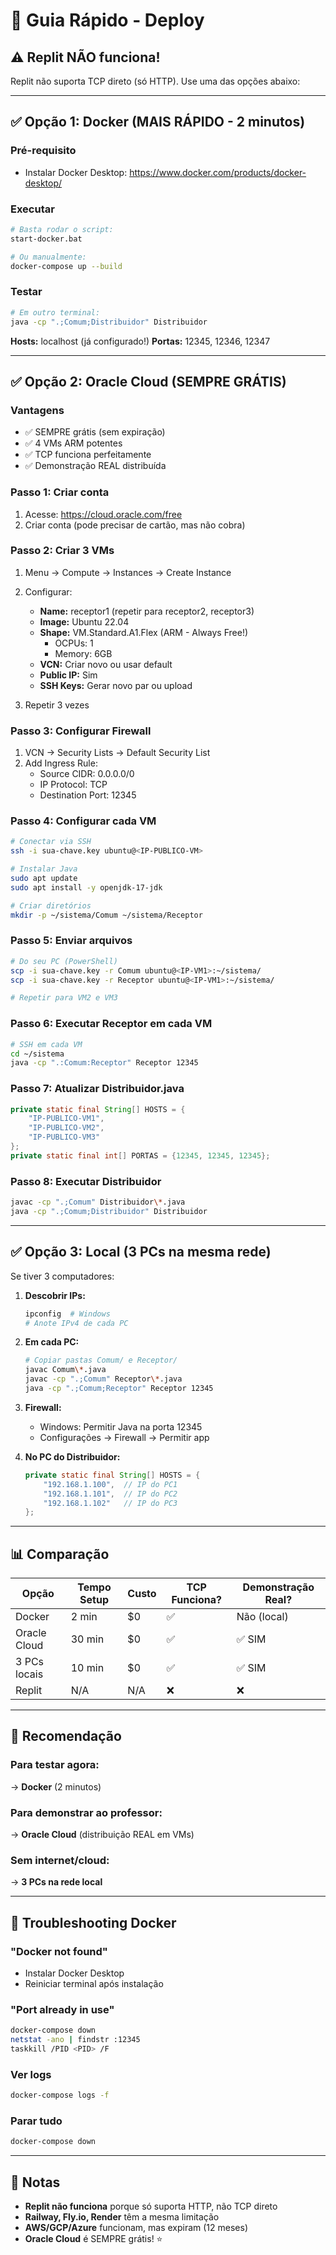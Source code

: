 # 🚀 Guia Rápido - Deploy

## ⚠️ Replit NÃO funciona!

Replit não suporta TCP direto (só HTTP). Use uma das opções abaixo:

---

## ✅ Opção 1: Docker (MAIS RÁPIDO - 2 minutos)

### Pré-requisito
- Instalar Docker Desktop: https://www.docker.com/products/docker-desktop/

### Executar
```bash
# Basta rodar o script:
start-docker.bat

# Ou manualmente:
docker-compose up --build
```

### Testar
```bash
# Em outro terminal:
java -cp ".;Comum;Distribuidor" Distribuidor
```

**Hosts:** localhost (já configurado!)
**Portas:** 12345, 12346, 12347

---

## ✅ Opção 2: Oracle Cloud (SEMPRE GRÁTIS)

### Vantagens
- ✅ SEMPRE grátis (sem expiração)
- ✅ 4 VMs ARM potentes
- ✅ TCP funciona perfeitamente
- ✅ Demonstração REAL distribuída

### Passo 1: Criar conta
1. Acesse: https://cloud.oracle.com/free
2. Criar conta (pode precisar de cartão, mas não cobra)

### Passo 2: Criar 3 VMs
1. Menu → Compute → Instances → Create Instance
2. Configurar:
   - **Name:** receptor1 (repetir para receptor2, receptor3)
   - **Image:** Ubuntu 22.04
   - **Shape:** VM.Standard.A1.Flex (ARM - Always Free!)
     - OCPUs: 1
     - Memory: 6GB
   - **VCN:** Criar novo ou usar default
   - **Public IP:** Sim
   - **SSH Keys:** Gerar novo par ou upload

3. Repetir 3 vezes

### Passo 3: Configurar Firewall
1. VCN → Security Lists → Default Security List
2. Add Ingress Rule:
   - Source CIDR: 0.0.0.0/0
   - IP Protocol: TCP
   - Destination Port: 12345

### Passo 4: Configurar cada VM
```bash
# Conectar via SSH
ssh -i sua-chave.key ubuntu@<IP-PUBLICO-VM>

# Instalar Java
sudo apt update
sudo apt install -y openjdk-17-jdk

# Criar diretórios
mkdir -p ~/sistema/Comum ~/sistema/Receptor
```

### Passo 5: Enviar arquivos
```bash
# Do seu PC (PowerShell)
scp -i sua-chave.key -r Comum ubuntu@<IP-VM1>:~/sistema/
scp -i sua-chave.key -r Receptor ubuntu@<IP-VM1>:~/sistema/

# Repetir para VM2 e VM3
```

### Passo 6: Executar Receptor em cada VM
```bash
# SSH em cada VM
cd ~/sistema
java -cp ".:Comum:Receptor" Receptor 12345
```

### Passo 7: Atualizar Distribuidor.java
```java
private static final String[] HOSTS = {
    "IP-PUBLICO-VM1",
    "IP-PUBLICO-VM2",
    "IP-PUBLICO-VM3"
};
private static final int[] PORTAS = {12345, 12345, 12345};
```

### Passo 8: Executar Distribuidor
```bash
javac -cp ".;Comum" Distribuidor\*.java
java -cp ".;Comum;Distribuidor" Distribuidor
```

---

## ✅ Opção 3: Local (3 PCs na mesma rede)

Se tiver 3 computadores:

1. **Descobrir IPs:**
   ```bash
   ipconfig  # Windows
   # Anote IPv4 de cada PC
   ```

2. **Em cada PC:**
   ```bash
   # Copiar pastas Comum/ e Receptor/
   javac Comum\*.java
   javac -cp ".;Comum" Receptor\*.java
   java -cp ".;Comum;Receptor" Receptor 12345
   ```

3. **Firewall:**
   - Windows: Permitir Java na porta 12345
   - Configurações → Firewall → Permitir app

4. **No PC do Distribuidor:**
   ```java
   private static final String[] HOSTS = {
       "192.168.1.100",  // IP do PC1
       "192.168.1.101",  // IP do PC2
       "192.168.1.102"   // IP do PC3
   };
   ```

---

## 📊 Comparação

| Opção | Tempo Setup | Custo | TCP Funciona? | Demonstração Real? |
|-------|-------------|-------|---------------|-------------------|
| Docker | 2 min | $0 | ✅ | Não (local) |
| Oracle Cloud | 30 min | $0 | ✅ | ✅ SIM |
| 3 PCs locais | 10 min | $0 | ✅ | ✅ SIM |
| Replit | N/A | N/A | ❌ | ❌ |

---

## 🎯 Recomendação

### Para testar agora:
→ **Docker** (2 minutos)

### Para demonstrar ao professor:
→ **Oracle Cloud** (distribuição REAL em VMs)

### Sem internet/cloud:
→ **3 PCs na rede local**

---

## 🐛 Troubleshooting Docker

### "Docker not found"
- Instalar Docker Desktop
- Reiniciar terminal após instalação

### "Port already in use"
```bash
docker-compose down
netstat -ano | findstr :12345
taskkill /PID <PID> /F
```

### Ver logs
```bash
docker-compose logs -f
```

### Parar tudo
```bash
docker-compose down
```

---

## 📝 Notas

- **Replit não funciona** porque só suporta HTTP, não TCP direto
- **Railway, Fly.io, Render** têm a mesma limitação
- **AWS/GCP/Azure** funcionam, mas expiram (12 meses)
- **Oracle Cloud** é SEMPRE grátis! ⭐
